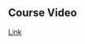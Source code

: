 ## Course Video
[Link](https://drive.google.com/drive/folders/1_siQEoAjLdgZ-jtey33G4ZQDZKEh5oad?usp=sharing)
